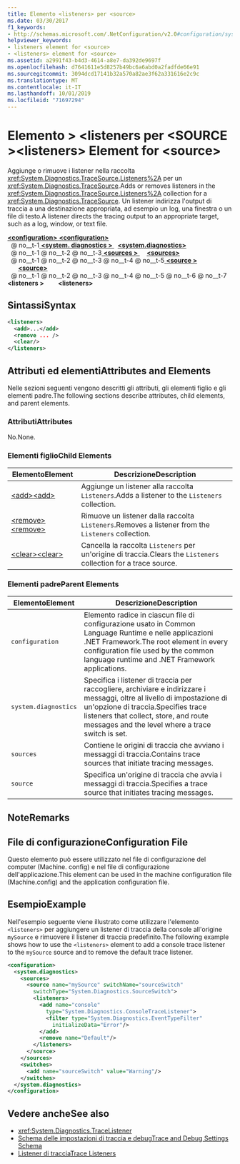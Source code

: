 ```yaml
---
title: Elemento <listeners> per <source>
ms.date: 03/30/2017
f1_keywords:
- http://schemas.microsoft.com/.NetConfiguration/v2.0#configuration/system.diagnostics/sources/source/listeners
helpviewer_keywords:
- listeners element for <source>
- <listeners> element for <source>
ms.assetid: a2991f43-b4d3-4614-a8e7-da392de9697f
ms.openlocfilehash: d7641611e5d8257b49bc6a6abd0a2fadfde66e91
ms.sourcegitcommit: 3094dcd17141b32a570a82ae3f62a331616e2c9c
ms.translationtype: MT
ms.contentlocale: it-IT
ms.lasthandoff: 10/01/2019
ms.locfileid: "71697294"
---
```

# <a name="listeners-element-for-source"></a><span data-ttu-id="a91c4-102">Elemento > \<listeners per \<SOURCE ></span><span class="sxs-lookup"><span data-stu-id="a91c4-102">\<listeners> Element for \<source></span></span>
<span data-ttu-id="a91c4-103">Aggiunge o rimuove i listener nella raccolta <xref:System.Diagnostics.TraceSource.Listeners%2A> per un <xref:System.Diagnostics.TraceSource>.</span><span class="sxs-lookup"><span data-stu-id="a91c4-103">Adds or removes listeners in the <xref:System.Diagnostics.TraceSource.Listeners%2A> collection for a <xref:System.Diagnostics.TraceSource>.</span></span> <span data-ttu-id="a91c4-104">Un listener indirizza l'output di traccia a una destinazione appropriata, ad esempio un log, una finestra o un file di testo.</span><span class="sxs-lookup"><span data-stu-id="a91c4-104">A listener directs the tracing output to an appropriate target, such as a log, window, or text file.</span></span>  
  
[<span data-ttu-id="a91c4-105"> **\<configuration>** </span><span class="sxs-lookup"><span data-stu-id="a91c4-105">**\<configuration>**</span></span>](../configuration-element.md)  
<span data-ttu-id="a91c4-106">&nbsp; @ no__t-1[ **\<system. diagnostics >** ](system-diagnostics-element.md)</span><span class="sxs-lookup"><span data-stu-id="a91c4-106">&nbsp;&nbsp;[**\<system.diagnostics>**](system-diagnostics-element.md)</span></span>  
<span data-ttu-id="a91c4-107">&nbsp; @ no__t-1 @ no__t-2 @ no__t-3[ **\<sources >** ](sources-element.md)</span><span class="sxs-lookup"><span data-stu-id="a91c4-107">&nbsp;&nbsp;&nbsp;&nbsp;[**\<sources>**](sources-element.md)</span></span>  
<span data-ttu-id="a91c4-108">&nbsp; @ no__t-1 @ no__t-2 @ no__t-3 @ no__t-4 @ no__t-5[ **\<source >** ](source-element.md)</span><span class="sxs-lookup"><span data-stu-id="a91c4-108">&nbsp;&nbsp;&nbsp;&nbsp;&nbsp;&nbsp;[**\<source>**](source-element.md)</span></span>  
<span data-ttu-id="a91c4-109">&nbsp; @ no__t-1 @ no__t-2 @ no__t-3 @ no__t-4 @ no__t-5 @ no__t-6 @ no__t-7 **\<listeners >**</span><span class="sxs-lookup"><span data-stu-id="a91c4-109">&nbsp;&nbsp;&nbsp;&nbsp;&nbsp;&nbsp;&nbsp;&nbsp;**\<listeners>**</span></span>  
  
## <a name="syntax"></a><span data-ttu-id="a91c4-110">Sintassi</span><span class="sxs-lookup"><span data-stu-id="a91c4-110">Syntax</span></span>  
  
```xml  
<listeners>   
  <add>...</add>  
  <remove ... />  
  <clear/>  
</listeners>  
```  
  
## <a name="attributes-and-elements"></a><span data-ttu-id="a91c4-111">Attributi ed elementi</span><span class="sxs-lookup"><span data-stu-id="a91c4-111">Attributes and Elements</span></span>  
 <span data-ttu-id="a91c4-112">Nelle sezioni seguenti vengono descritti gli attributi, gli elementi figlio e gli elementi padre.</span><span class="sxs-lookup"><span data-stu-id="a91c4-112">The following sections describe attributes, child elements, and parent elements.</span></span>  
  
### <a name="attributes"></a><span data-ttu-id="a91c4-113">Attributi</span><span class="sxs-lookup"><span data-stu-id="a91c4-113">Attributes</span></span>  
 <span data-ttu-id="a91c4-114">No.</span><span class="sxs-lookup"><span data-stu-id="a91c4-114">None.</span></span>  
  
### <a name="child-elements"></a><span data-ttu-id="a91c4-115">Elementi figlio</span><span class="sxs-lookup"><span data-stu-id="a91c4-115">Child Elements</span></span>  
  
|<span data-ttu-id="a91c4-116">Elemento</span><span class="sxs-lookup"><span data-stu-id="a91c4-116">Element</span></span>|<span data-ttu-id="a91c4-117">Descrizione</span><span class="sxs-lookup"><span data-stu-id="a91c4-117">Description</span></span>|  
|-------------|-----------------|  
|[<span data-ttu-id="a91c4-118">\<add></span><span class="sxs-lookup"><span data-stu-id="a91c4-118">\<add></span></span>](add-element-for-listeners-for-source.md)|<span data-ttu-id="a91c4-119">Aggiunge un listener alla raccolta `Listeners`.</span><span class="sxs-lookup"><span data-stu-id="a91c4-119">Adds a listener to the `Listeners` collection.</span></span>|  
|[<span data-ttu-id="a91c4-120">\<remove></span><span class="sxs-lookup"><span data-stu-id="a91c4-120">\<remove></span></span>](remove-element-for-listeners-for-source.md)|<span data-ttu-id="a91c4-121">Rimuove un listener dalla raccolta `Listeners`.</span><span class="sxs-lookup"><span data-stu-id="a91c4-121">Removes a listener from the `Listeners` collection.</span></span>|  
|[<span data-ttu-id="a91c4-122">\<clear></span><span class="sxs-lookup"><span data-stu-id="a91c4-122">\<clear></span></span>](clear-element-for-listeners-for-source.md)|<span data-ttu-id="a91c4-123">Cancella la raccolta `Listeners` per un'origine di traccia.</span><span class="sxs-lookup"><span data-stu-id="a91c4-123">Clears the `Listeners` collection for a trace source.</span></span>|  
  
### <a name="parent-elements"></a><span data-ttu-id="a91c4-124">Elementi padre</span><span class="sxs-lookup"><span data-stu-id="a91c4-124">Parent Elements</span></span>  
  
|<span data-ttu-id="a91c4-125">Elemento</span><span class="sxs-lookup"><span data-stu-id="a91c4-125">Element</span></span>|<span data-ttu-id="a91c4-126">Descrizione</span><span class="sxs-lookup"><span data-stu-id="a91c4-126">Description</span></span>|  
|-------------|-----------------|  
|`configuration`|<span data-ttu-id="a91c4-127">Elemento radice in ciascun file di configurazione usato in Common Language Runtime e nelle applicazioni .NET Framework.</span><span class="sxs-lookup"><span data-stu-id="a91c4-127">The root element in every configuration file used by the common language runtime and .NET Framework applications.</span></span>|  
|`system.diagnostics`|<span data-ttu-id="a91c4-128">Specifica i listener di traccia per raccogliere, archiviare e indirizzare i messaggi, oltre al livello di impostazione di un'opzione di traccia.</span><span class="sxs-lookup"><span data-stu-id="a91c4-128">Specifies trace listeners that collect, store, and route messages and the level where a trace switch is set.</span></span>|  
|`sources`|<span data-ttu-id="a91c4-129">Contiene le origini di traccia che avviano i messaggi di traccia.</span><span class="sxs-lookup"><span data-stu-id="a91c4-129">Contains trace sources that initiate tracing messages.</span></span>|  
|`source`|<span data-ttu-id="a91c4-130">Specifica un'origine di traccia che avvia i messaggi di traccia.</span><span class="sxs-lookup"><span data-stu-id="a91c4-130">Specifies a trace source that initiates tracing messages.</span></span>|  
  
## <a name="remarks"></a><span data-ttu-id="a91c4-131">Note</span><span class="sxs-lookup"><span data-stu-id="a91c4-131">Remarks</span></span>  
  
## <a name="configuration-file"></a><span data-ttu-id="a91c4-132">File di configurazione</span><span class="sxs-lookup"><span data-stu-id="a91c4-132">Configuration File</span></span>  
 <span data-ttu-id="a91c4-133">Questo elemento può essere utilizzato nel file di configurazione del computer (Machine. config) e nel file di configurazione dell'applicazione.</span><span class="sxs-lookup"><span data-stu-id="a91c4-133">This element can be used in the machine configuration file (Machine.config) and the application configuration file.</span></span>  
  
## <a name="example"></a><span data-ttu-id="a91c4-134">Esempio</span><span class="sxs-lookup"><span data-stu-id="a91c4-134">Example</span></span>  
 <span data-ttu-id="a91c4-135">Nell'esempio seguente viene illustrato come utilizzare l'elemento `<listeners>` per aggiungere un listener di traccia della console all'origine `mySource` e rimuovere il listener di traccia predefinito.</span><span class="sxs-lookup"><span data-stu-id="a91c4-135">The following example shows how to use the `<listeners>` element to add a console trace listener to the `mySource` source and to remove the default trace listener.</span></span>  
  
```xml  
<configuration>  
  <system.diagnostics>  
    <sources>  
      <source name="mySource" switchName="sourceSwitch"   
        switchType="System.Diagnostics.SourceSwitch">  
        <listeners>  
          <add name="console"   
            type="System.Diagnostics.ConsoleTraceListener">  
            <filter type="System.Diagnostics.EventTypeFilter"   
              initializeData="Error"/>  
          </add>  
          <remove name="Default"/>  
        </listeners>  
      </source>  
    </sources>  
    <switches>  
      <add name="sourceSwitch" value="Warning"/>  
    </switches>  
  </system.diagnostics>  
</configuration>  
```  
  
## <a name="see-also"></a><span data-ttu-id="a91c4-136">Vedere anche</span><span class="sxs-lookup"><span data-stu-id="a91c4-136">See also</span></span>

- <xref:System.Diagnostics.TraceListener>
- [<span data-ttu-id="a91c4-137">Schema delle impostazioni di traccia e debug</span><span class="sxs-lookup"><span data-stu-id="a91c4-137">Trace and Debug Settings Schema</span></span>](index.md)
- [<span data-ttu-id="a91c4-138">Listener di traccia</span><span class="sxs-lookup"><span data-stu-id="a91c4-138">Trace Listeners</span></span>](../../../debug-trace-profile/trace-listeners.md)
